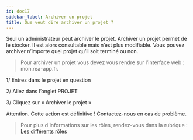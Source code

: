 ```yaml
---
id: doc17
sidebar_label: Archiver un projet
title: Que veut dire archiver un projet ?
---
```



Seul un administrateur peut archiver le projet. Archiver un projet permet de le stocker. Il est alors consultable mais n’est plus modifiable. Vous pouvez archiver n’importe quel projet qu’il soit terminé ou non.

> Pour archiver un projet vous devez vous rendre sur l’interface web : mon.rea-app.fr.

1/ Entrez dans le projet en question

2/ Allez dans l’onglet PROJET

3/ Cliquez sur « Archiver le projet »

Attention. Cette action est définitive ! Contactez-nous en cas de problème.

> Pour plus d'informations sur les rôles, rendez-vous dans la rubrique : [Les différents rôles](doc22.md)
